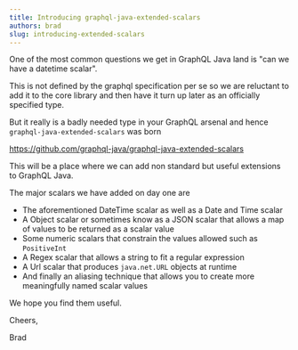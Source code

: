 ```yaml
---
title: Introducing graphql-java-extended-scalars
authors: brad
slug: introducing-extended-scalars
---
```


One of the most common questions we get in GraphQL Java land is "can we have a datetime scalar".

This is not defined by the graphql specification per se so we are reluctant to add it to the core library and then have it turn
up later as an officially specified type.

But it really is a badly needed type in your GraphQL arsenal and hence `graphql-java-extended-scalars` was born

https://github.com/graphql-java/graphql-java-extended-scalars

This will be a place where we can add non standard but useful extensions to GraphQL Java.

The major scalars we have added on day one are

 * The aforementioned DateTime scalar as well as a Date and Time scalar
 * A Object scalar or sometimes know as a JSON scalar that allows a map of values to be returned as a scalar value
 * Some numeric scalars that constrain the values allowed such as `PositiveInt`
 * A Regex scalar that allows a string to fit a regular expression
 * A Url scalar that produces `java.net.URL` objects at runtime
 * And finally an aliasing technique that allows you to create more meaningfully named scalar values

 We hope you find them useful.


Cheers,

Brad
